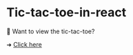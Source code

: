 # Tic-tac-toe-in-react


:pushpin: Want to view the tic-tac-toe?

➜ [Click here](https://react-ts-jbyrep.stackblitz.io)
